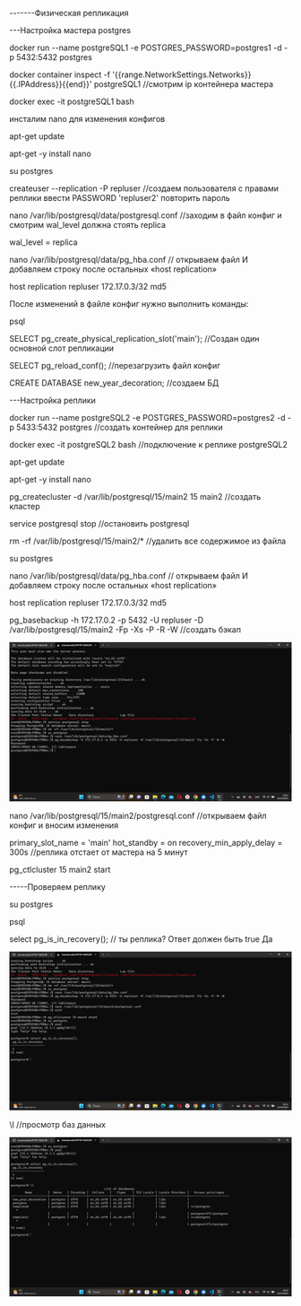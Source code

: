 -------Физическая репликация


---Настройка мастера postgres


docker run --name postgreSQL1 -e POSTGRES_PASSWORD=postgres1 -d -p 5432:5432 postgres


docker container inspect -f '{{range.NetworkSettings.Networks}}{{.IPAddress}}{{end}}' postgreSQL1  //смотрим ip контейнера мастера


docker exec -it postgreSQL1 bash


инсталим nano для изменения конфигов

apt-get update

apt-get -y install nano


su postgres


createuser --replication -P repluser  //создаем пользователя с правами реплики
 ввести PASSWORD 'repluser2'
 повторить пароль


nano /var/lib/postgresql/data/postgresql.conf  //заходим в файл конфиг и смотрим wal_level должна стоять replica

wal_level = replica


nano /var/lib/postgresql/data/pg_hba.conf  // открываем файл И добавляем строку после остальных «host    replication» 


host    replication     repluser        172.17.0.3/32           md5


После изменений в файле конфиг нужно выполнить команды:

psql

SELECT pg_create_physical_replication_slot('main');   //Создан один основной слот репликации

SELECT pg_reload_conf();  //перезагрузить файл конфиг


CREATE DATABASE new_year_decoration;  //создаем БД



---Настройка реплики


docker run --name postgreSQL2 -e POSTGRES_PASSWORD=postgres2 -d -p 5433:5432 postgres  //создать контейнер для реплики


docker exec -it postgreSQL2 bash   //подключение к реплике postgreSQL2


apt-get update

apt-get -y install nano


pg_createcluster -d /var/lib/postgresql/15/main2 15 main2  //создать кластер


service postgresql stop   //остановить postgresql


rm -rf /var/lib/postgresql/15/main2/*   //удалить все содержимое из файла


su postgres


nano /var/lib/postgresql/data/pg_hba.conf  // открываем файл И добавляем строку после остальных «host    replication»

host    replication     repluser        172.17.0.3/32           md5


pg_basebackup -h 172.17.0.2 -p 5432 -U repluser -D /var/lib/postgresql/15/main2 -Fp -Xs -P -R -W   //создать бэкап


![Создан бэкап](Создан%20бэкап.png)


nano /var/lib/postgresql/15/main2/postgresql.conf  //открываем файл конфиг и вносим изменения


primary_slot_name = 'main'
hot_standby = on
recovery_min_apply_delay = 300s   //реплика отстает от мастера на 5 минут


pg_ctlcluster 15 main2 start


-----Проверяем реплику


su postgres

psql

select pg_is_in_recovery();  // ты реплика? Ответ должен быть true Да


![Ты реплика](Ты%20реплика.png)


\l  //просмотр баз данных


![Просмотр БД](Просмотр%20БД.png)